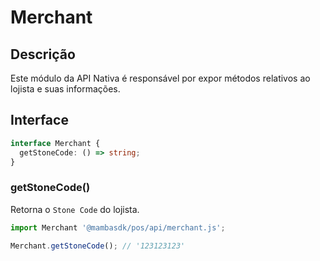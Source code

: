 # Merchant

## Descrição

Este módulo da API Nativa é responsável por expor métodos relativos ao lojista e suas informações.

## Interface

```ts
interface Merchant {
  getStoneCode: () => string;
}
```

### getStoneCode()

Retorna o `Stone Code` do lojista.

```js
import Merchant '@mambasdk/pos/api/merchant.js';

Merchant.getStoneCode(); // '123123123'
```
